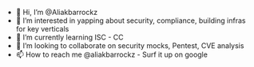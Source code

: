 - 👋 Hi, I’m @Aliakbarrockz
- 👀 I’m interested in yapping about security, compliance, building infras for key verticals
- 🌱 I’m currently learning ISC - CC
- 💞️ I’m looking to collaborate on security mocks, Pentest, CVE analysis
- 📫 How to reach me @aliakbarrockz - Surf it up on google

<!---
Aliakbarrockz/Aliakbarrockz is a ✨ special ✨ repository because its `README.md` (this file) appears on your GitHub profile.
You can click the Preview link to take a look at your changes.
--->
